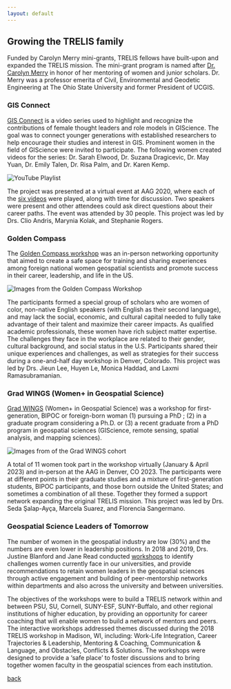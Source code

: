 ```yaml
---
layout: default
---
```


## Growing the TRELIS family
Funded by Carolyn Merry mini-grants, TRELIS fellows have built-upon and expanded the TRELIS mission. The mini-grant program is named after [Dr. Carolyn Merry](https://landsat.gsfc.nasa.gov/article/remembering-carolyn-merry/) in honor of her mentoring of women and junior scholars. Dr. Merry was a professor emerita of Civil, Environmental and Geodetic Engineering at The Ohio State University and former President of UCGIS.

### GIS Connect
 [GIS Connect](https://gisconnect.github.io/) is a video series used to highlight and recognize the contributions of female thought leaders and role models in GIScience. The goal was to connect younger generations with established researchers to help encourage their studies and interest in GIS. Prominent women in the field of GIScience were invited to participate. The following women created videos for the series: Dr. Sarah Elwood, Dr. Suzana Dragicevic, Dr. May Yuan, Dr. Emily Talen, Dr. Risa Palm, and Dr. Karen Kemp. 
 
 ![YouTube Playlist](assets/images/GISConnect.PNG)

The project was presented at a virtual event at AAG 2020, where each of the [six videos](https://www.youtube.com/playlist?list=PL2xUaCb8VRCAcTnrCrH67C1lnMxVq7gbr) were played, along with time for discussion. Two speakers were present and other attendees could ask direct questions about their career paths. The event was attended by 30 people. This project was led by Drs. Clio Andris, Marynia Kolak, and Stephanie Rogers.

### Golden Compass
The [Golden Compass workshop](https://goldencompassworkshop.github.io) was an in-person networking opportunity that aimed to create a safe space for training and sharing experiences among foreign national women geospatial scientists and promote success in their career, leadership, and life in the US. 

![Images from the Golden Compass Workshop](assets/images/GoldenCompass.PNG)

The participants formed a special group of scholars who are women of color, non-native English speakers (with English as their second language), and may lack the social, economic, and cultural capital needed to fully take advantage of their talent and maximize their career impacts. As qualified academic professionals, these women have rich subject matter expertise. The challenges they face in the workplace are related to their gender, cultural background, and social status in the U.S. Participants shared their unique experiences and challenges, as well as strategies for their success during a one-and-half day workshop in Denver, Colorado. This project was led by Drs. Jieun Lee, Huyen Le, Monica Haddad, and Laxmi Ramasubramanian.

### Grad WINGS (Women+ in Geospatial Science)
[Grad WINGS](https://sites.google.com/umass.edu/gradwings/home) (Women+ in Geospatial Science) was a workshop for first-generation, BIPOC or foreign-born woman (1) pursuing a PhD ; (2) in a graduate program considering a Ph.D. or (3) a recent graduate from a PhD program in geospatial sciences (GIScience, remote sensing, spatial analysis, and mapping sciences). 

![Images from of the Grad WINGS cohort](assets/images/GradWINGS.PNG)

A total of 11 women took part in the workshop virtually (January & April 2023) and in-person at the AAG in Denver, CO 2023. The participants were at different points in their graduate studies and a mixture of first-generation students, BIPOC participants, and those born outside the United States; and sometimes a combination of all these. Together they formed a support network expanding the original TRELIS mission. This project was led by Drs. Seda Şalap-Ayça, Marcela Suarez, and Florencia Sangermano.

### Geospatial Science Leaders of Tomorrow

The number of women in the geospatial industry are low (30%) and the numbers are even lower in leadership positions. In 2018 and 2019, Drs. Justine Blanford and Jane Read conducted [workshops](https://sites.google.com/g.syr.edu/trelis-psu-su/home) to identify challenges women currently face in our universities, and provide recommendations to retain women leaders in the geospatial sciences through active engagement and building of peer-mentorship networks within departments and also across the university and between universities. 

The objectives of the workshops were to build a TRELIS network within and between PSU, SU, Cornell, SUNY-ESF, SUNY-Buffalo, and other regional institutions of higher education, by providing an opportunity for career coaching that will enable women to build a network of mentors and peers. The interactive workshops addressed themes discussed during the 2018 TRELIS workshop in Madison, WI, including: Work-Life Integration, Career Trajectories & Leadership, Mentoring & Coaching, Communication & Language, and Obstacles, Conflicts & Solutions. The workshops were designed to provide a ‘safe place’ to foster discussions and to bring together women faculty in the geospatial sciences from each institution.

[back](./)
